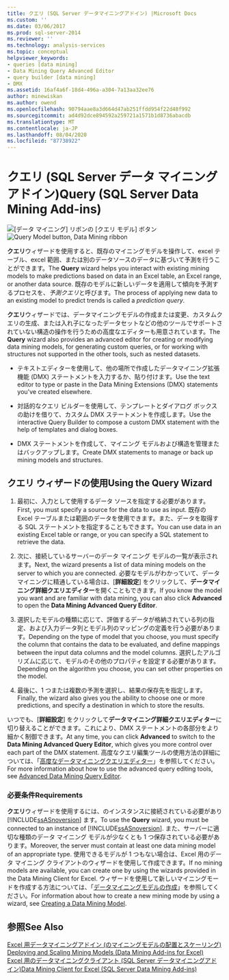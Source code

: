 ```yaml
---
title: クエリ (SQL Server データマイニングアドイン) |Microsoft Docs
ms.custom: ''
ms.date: 03/06/2017
ms.prod: sql-server-2014
ms.reviewer: ''
ms.technology: analysis-services
ms.topic: conceptual
helpviewer_keywords:
- queries [data mining]
- Data Mining Query Advanced Editor
- query builder [data mining]
- DMX
ms.assetid: 16af4a6f-18d4-496a-a304-7a13aa32ee76
author: minewiskan
ms.author: owend
ms.openlocfilehash: 90794aae8a3d664d47ab251ffdd954f22d48f992
ms.sourcegitcommit: ad4d92dce894592a259721a1571b1d8736abacdb
ms.translationtype: MT
ms.contentlocale: ja-JP
ms.lasthandoff: 08/04/2020
ms.locfileid: "87738922"
---
```

# <a name="query-sql-server-data-mining-add-ins"></a><span data-ttu-id="f70c4-102">クエリ (SQL Server データ マイニング アドイン)</span><span class="sxs-lookup"><span data-stu-id="f70c4-102">Query (SQL Server Data Mining Add-ins)</span></span>
  <span data-ttu-id="f70c4-103">![[データ マイニング] リボンの [クエリ モデル] ボタン](media/dmc-query.gif "[データ マイニング] リボンの [クエリ モデル] ボタン")</span><span class="sxs-lookup"><span data-stu-id="f70c4-103">![Query Model button, Data Mining ribbon](media/dmc-query.gif "Query Model button, Data Mining ribbon")</span></span>  
  
 <span data-ttu-id="f70c4-104">**クエリ**ウィザードを使用すると、既存のマイニングモデルを操作して、excel テーブル、excel 範囲、または別のデータソースのデータに基づいて予測を行うことができます。</span><span class="sxs-lookup"><span data-stu-id="f70c4-104">The **Query** wizard helps you interact with existing mining models to make predictions based on data in an Excel table, an Excel range, or another data source.</span></span> <span data-ttu-id="f70c4-105">既存のモデルに新しいデータを適用して傾向を予測するプロセスを、*予測クエリ*と呼びます。</span><span class="sxs-lookup"><span data-stu-id="f70c4-105">The process of applying new data to an existing model to predict trends is called a *prediction query*.</span></span>  
  
 <span data-ttu-id="f70c4-106">**クエリ**ウィザードでは、データマイニングモデルの作成または変更、カスタムクエリの生成、または入れ子になったデータセットなどの他のツールでサポートされていない構造の操作を行うための高度なエディターも用意されています。</span><span class="sxs-lookup"><span data-stu-id="f70c4-106">The **Query** wizard also provides an advanced editor for creating or modifying data mining models, for generating custom queries, or for working with structures not supported in the other tools, such as nested datasets.</span></span>  
  
-   <span data-ttu-id="f70c4-107">テキストエディターを使用して、他の場所で作成したデータマイニング拡張機能 (DMX) ステートメントを入力するか、貼り付けます。</span><span class="sxs-lookup"><span data-stu-id="f70c4-107">Use the text editor to type or paste in the Data Mining Extensions (DMX) statements you've created elsewhere.</span></span>  
  
-   <span data-ttu-id="f70c4-108">対話的なクエリ ビルダーを使用して、テンプレートとダイアログ ボックスの助けを借りて、カスタム DMX ステートメントを作成します。</span><span class="sxs-lookup"><span data-stu-id="f70c4-108">Use the interactive Query Builder to compose a custom DMX statement with the help of templates and dialog boxes.</span></span>  
  
-   <span data-ttu-id="f70c4-109">DMX ステートメントを作成して、マイニング モデルおよび構造を管理またはバックアップします。</span><span class="sxs-lookup"><span data-stu-id="f70c4-109">Create DMX statements to manage or back up mining models and structures.</span></span>  
  
## <a name="using-the-query-wizard"></a><span data-ttu-id="f70c4-110">クエリ ウィザードの使用</span><span class="sxs-lookup"><span data-stu-id="f70c4-110">Using the Query Wizard</span></span>  
  
1.  <span data-ttu-id="f70c4-111">最初に、入力として使用するデータ ソースを指定する必要があります。</span><span class="sxs-lookup"><span data-stu-id="f70c4-111">First, you must specify a source for the data to use as input.</span></span> <span data-ttu-id="f70c4-112">既存の Excel テーブルまたは範囲のデータを使用できます。また、データを取得する SQL ステートメントを指定することもできます。</span><span class="sxs-lookup"><span data-stu-id="f70c4-112">You can use data in an existing Excel table or range, or you can specify a SQL statement to retrieve the data.</span></span>  
  
2.  <span data-ttu-id="f70c4-113">次に、接続しているサーバーのデータ マイニング モデルの一覧が表示されます。</span><span class="sxs-lookup"><span data-stu-id="f70c4-113">Next, the wizard presents a list of data mining models on the server to which you are connected.</span></span> <span data-ttu-id="f70c4-114">必要なモデルがわかっていて、データマイニングに精通している場合は、[**詳細設定**] をクリックして、**データマイニング詳細クエリエディター**を開くこともできます。</span><span class="sxs-lookup"><span data-stu-id="f70c4-114">If you know the model you want and are familiar with data mining, you can also click **Advanced** to open the **Data Mining Advanced Query Editor**.</span></span>  
  
3.  <span data-ttu-id="f70c4-115">選択したモデルの種類に応じて、評価するデータが格納されている列の指定、および入力データ列とモデル列のマッピングの定義を行う必要があります。</span><span class="sxs-lookup"><span data-stu-id="f70c4-115">Depending on the type of model that you choose, you must specify the column that contains the data to be evaluated, and define mappings between the input data columns and the model columns.</span></span> <span data-ttu-id="f70c4-116">選択したアルゴリズムに応じて、モデルのその他のプロパティを設定する必要があります。</span><span class="sxs-lookup"><span data-stu-id="f70c4-116">Depending on the algorithm you choose, you can set other properties on the model.</span></span>  
  
4.  <span data-ttu-id="f70c4-117">最後に、1 つまたは複数の予測を選択し、結果の保存先を指定します。</span><span class="sxs-lookup"><span data-stu-id="f70c4-117">Finally, the wizard also gives you the ability to choose one or more predictions, and specify a destination in which to store the results.</span></span>  
  
 <span data-ttu-id="f70c4-118">いつでも、[**詳細設定**] をクリックして**データマイニング詳細クエリエディター**に切り替えることができます。これにより、DMX ステートメントの各部分をより細かく制御できます。</span><span class="sxs-lookup"><span data-stu-id="f70c4-118">At any time, you can click **Advanced** to switch to the **Data Mining Advanced Query Editor**, which gives you more control over each part of the DMX statement.</span></span> <span data-ttu-id="f70c4-119">高度なクエリ編集ツールの使用方法の詳細については、「[高度なデータマイニングクエリエディター](advanced-data-mining-query-editor.md)」を参照してください。</span><span class="sxs-lookup"><span data-stu-id="f70c4-119">For more information about how to use the advanced query editing tools, see [Advanced Data Mining Query Editor](advanced-data-mining-query-editor.md).</span></span>  
  
### <a name="requirements"></a><span data-ttu-id="f70c4-120">必要条件</span><span class="sxs-lookup"><span data-stu-id="f70c4-120">Requirements</span></span>  
 <span data-ttu-id="f70c4-121">**クエリ**ウィザードを使用するには、のインスタンスに接続されている必要があり [!INCLUDE[ssASnoversion](../includes/ssasnoversion-md.md)] ます。</span><span class="sxs-lookup"><span data-stu-id="f70c4-121">To use the **Query** wizard, you must be connected to an instance of [!INCLUDE[ssASnoversion](../includes/ssasnoversion-md.md)].</span></span> <span data-ttu-id="f70c4-122">また、サーバーに適切な種類のデータ マイニング モデルが少なくとも 1 つ保存されている必要があります。</span><span class="sxs-lookup"><span data-stu-id="f70c4-122">Moreover, the server must contain at least one data mining model of an appropriate type.</span></span> <span data-ttu-id="f70c4-123">使用できるモデルが 1 つもない場合は、Excel 用のデータ マイニング クライアントのウィザードを使用して作成できます。</span><span class="sxs-lookup"><span data-stu-id="f70c4-123">If no mining models are available, you can create one by using the wizards provided in the Data Mining Client for Excel.</span></span> <span data-ttu-id="f70c4-124">ウィザードを使用して新しいマイニングモードを作成する方法については、「[データマイニングモデルの作成](creating-a-data-mining-model.md)」を参照してください。</span><span class="sxs-lookup"><span data-stu-id="f70c4-124">For information about how to create a new mining mode by using a wizard, see [Creating a Data Mining Model](creating-a-data-mining-model.md).</span></span>  
  
## <a name="see-also"></a><span data-ttu-id="f70c4-125">参照</span><span class="sxs-lookup"><span data-stu-id="f70c4-125">See Also</span></span>  
 <span data-ttu-id="f70c4-126">[Excel 用データマイニングアドイン &#40;のマイニングモデルの配置とスケーリング&#41;](deploying-and-scaling-mining-models-data-mining-add-ins-for-excel.md) </span><span class="sxs-lookup"><span data-stu-id="f70c4-126">[Deploying and Scaling Mining Models &#40;Data Mining Add-ins for Excel&#41;](deploying-and-scaling-mining-models-data-mining-add-ins-for-excel.md) </span></span>  
 [<span data-ttu-id="f70c4-127">Excel 用のデータマイニングクライアント &#40;SQL Server データマイニングアドイン&#41;</span><span class="sxs-lookup"><span data-stu-id="f70c4-127">Data Mining Client for Excel &#40;SQL Server Data Mining Add-ins&#41;</span></span>](data-mining-client-for-excel-sql-server-data-mining-add-ins.md)  
  
  
